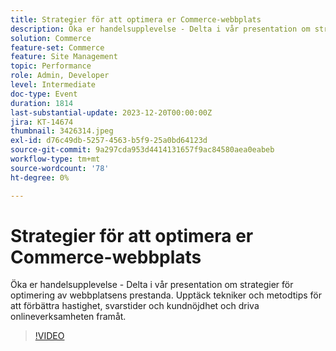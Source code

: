 ```yaml
---
title: Strategier för att optimera er Commerce-webbplats
description: Öka er handelsupplevelse - Delta i vår presentation om strategier för optimering av webbplatsens prestanda. Upptäck tekniker och metodtips för att förbättra hastighet, svarstider och kundnöjdhet och driva onlineverksamheten framåt.
solution: Commerce
feature-set: Commerce
feature: Site Management
topic: Performance
role: Admin, Developer
level: Intermediate
doc-type: Event
duration: 1814
last-substantial-update: 2023-12-20T00:00:00Z
jira: KT-14674
thumbnail: 3426314.jpeg
exl-id: d76c49db-5257-4563-b5f9-25a0bd64123d
source-git-commit: 9a297cda953d4414131657f9ac84580aea0eabeb
workflow-type: tm+mt
source-wordcount: '78'
ht-degree: 0%

---
```


# Strategier för att optimera er Commerce-webbplats

Öka er handelsupplevelse - Delta i vår presentation om strategier för optimering av webbplatsens prestanda. Upptäck tekniker och metodtips för att förbättra hastighet, svarstider och kundnöjdhet och driva onlineverksamheten framåt.

>[!VIDEO](https://video.tv.adobe.com/v/3426314/?learn=on)
